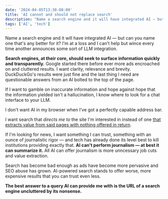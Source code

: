 ```yaml
---
date: '2024-04-05T13:30-08:00'
title: 'AI cannot and should not replace search'
description: "Name a search engine and it will have integrated AI — but can you name one that's any better for it? I'm at a loss and I can't help but wince every time another announces some sort of LLM integration."
tags: ['AI', 'tech']
---
```

Name a search engine and it will have integrated AI — but can you name one that's any better for it? I'm at a loss and I can't help but wince every time another announces some sort of LLM integration.<!-- excerpt -->

<strong class="highlight-text">Search engines, at their core, should seek to surface information quickly and transparently.</strong> Google started there before ever more ads encroached on and cluttered results. I want clarity, relevance and brevity. DuckDuckGo's results were just fine and the last thing I need are questionable answers from an AI bolted to the top of the page.

If I want to gamble on inaccurate information and hope against hope that the information yielded isn't a hallucination, I know where to look for a chat interface to your LLM.

I don't want AI in my browser when I've got a perfectly capable address bar.

I want search that *directs me to* the site I'm interested in instead of one [that extracts value from said pages with nothing offered in return](https://coryd.dev/posts/2024/access-to-data-isnt-a-grant-to-exploit-it/).

If I'm looking for news, I want something I can trust, something with an ounce of journalistic rigor — and tech has already done its level best to kill institutions providing exactly that. <strong class="highlight-text">AI can't perform journalism — at best it can summarize it.</strong> All AI can offer journalism is more unncessary job cuts and value extraction.

Search has become bad enough as ads have become more pervasive and SEO abuse has grown. AI-powered search stands to offer worse, more expensive results that you can trust even less.

<strong class="highlight-text">The best answer to a query AI can provide me with is the URL of a search engine uncluttered by its nonsense.</strong>